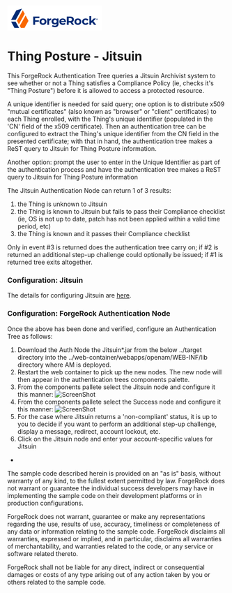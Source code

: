 
![image alt text](./config/logo.png)

# Thing Posture - Jitsuin

This ForgeRock Authentication Tree queries a Jitsuin Archivist system to see whether or not a Thing satisfies a Compliance Policy (ie, checks it's "Thing Posture") before it is allowed to access a protected resource.

A unique identifier is needed for said query; one option is to distribute x509 "mutual certificates" (also known as "browser" or "client" certificates) to each Thing enrolled, with the Thing's unique identifier (populated in the 'CN' field of the x509 certificate). Then an authentication tree can be configured to extract the Thing's unique identifier from the CN field in the presented certificate; with that in hand, the authentication tree makes a ReST query to Jitsuin for Thing Posture information.

Another option: prompt the user to enter in the Unique Identifier as part of the authentication process and have the authentication tree makes a ReST query to Jitsuin for Thing Posture information

The Jitsuin Authentication Node can return 1 of 3 results:

1. the Thing is unknown to Jitsuin
2. the Thing is known to Jitsuin but fails to pass their Compliance checklist (ie, OS is not up to date, patch has not been applied within a valid time period, etc)
3. the Thing is known and it passes their Compliance checklist

Only in event #3 is returned does the authentication tree carry on; if #2 is returned an additional step-up challenge could optionally be issued; if #1 is returned tree exits altogether. 


### Configuration: Jitsuin

The details for configuring Jitsuin are [here](https://jitsuin-archivist.readthedocs.io/en/latest/).


### Configuration: ForgeRock Authentication Node


Once the above has been done and verified, configure an Authentication Tree as follows:

1. Download the Auth Node the Jitsuin*.jar from the below ../target directory into the ../web-container/webapps/openam/WEB-INF/lib directory where AM is deployed.
3. Restart the web container to pick up the new nodes.  The new node will then appear in the authentication trees components palette.
5. From the components pallete select the Jitsuin node and configure it this manner: ![ScreenShot](./config/.png)
6. From the components pallete select the Success node and configure it this manner: ![ScreenShot](./config/.png)
7. For the case where Jitsuin returns a 'non-compliant' status, it is up to you to decide if you want to perform an additional step-up challenge, display a message, redirect, account lockout, etc.
8. Click on the Jitsuin node and enter your account-specific values for Jitsuin 



-

The sample code described herein is provided on an "as is" basis, without warranty of any kind, to the fullest extent permitted by law. ForgeRock does not warrant or guarantee the individual success developers may have in implementing the sample code on their development platforms or in production configurations.

ForgeRock does not warrant, guarantee or make any representations regarding the use, results of use, accuracy, timeliness or completeness of any data or information relating to the sample code. ForgeRock disclaims all warranties, expressed or implied, and in particular, disclaims all warranties of merchantability, and warranties related to the code, or any service or software related thereto.

ForgeRock shall not be liable for any direct, indirect or consequential damages or costs of any type arising out of any action taken by you or others related to the sample code.

[forgerock_platform]: https://www.forgerock.com/platform/  
